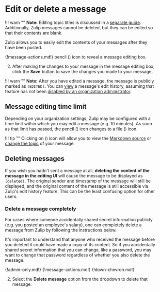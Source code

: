 # Edit or delete a message

!!! warn ""
    **Note:** Editing topic titles is discussed in a
    [separate guide](/help/change-the-topic-of-a-message). Additionally, Zulip
    messages cannot be deleted, but they can be edited so that their contents
    are blank.

Zulip allows you to easily edit the contents of your messages after they have
been posted.

{!message-actions.md!} pencil (<i class="icon-vector-pencil"></i>) icon
to reveal a message editing box.

2. After making the changes to your message in the message editing box, click
the **Save** button to save the changes you made to your message.

!!! warn ""
    **Note:** After you have edited a message, the message is publicly marked as
    `(EDITED)`. You can [view](/help/view-a-messages-edit-history) a message's
    edit history, assuming that feature has not been
    [disabled by an organization administrator](/help/disable-message-edit-history).

## Message editing time limit

Depending on your organization settings, Zulip may be configured with a time
limit within which you may edit a message (e.g. 10 minutes). As soon as that
limit has passed, the pencil (<i class="icon-vector-pencil"></i>) icon
changes to a file (<i class="icon-vector-file-text-alt"></i>) icon.

!!! tip ""
    Clicking on (<i class="icon-vector-file-text-alt"></i>) icon will allow you to
    view the [Markdown source](/help/view-the-markdown-source-of-a-message) or
    [change the topic](/help/change-the-topic-of-a-message) of your message.

## Deleting messages

If you wish you hadn't sent a message at all, **deleting the content
of the message in the editing UI** will cause the message to be
displayed as `(deleted)`.  The original sender and timestamp of the
message will still be displayed, and the original content of the
message is still accessible via Zulip's edit history feature.  This
can be the least confusing option for other users.

### Delete a message completely

For cases where someone accidentally shared secret information
publicly (e.g.  you posted an employee's salary), one can completely
delete a message from Zulip by following the instructions below.

It's important to understand that anyone who received the message
before you deleted it could have made a copy of its content. So if you
accidentally shared secret information that you can change, like a
password, you may want to change that password regardless of whether
you also delete the message.

{!admin-only.md!}
{!message-actions.md!}
{!down-chevron.md!}

2. Select the **Delete message** option from the dropdown to delete that message.
